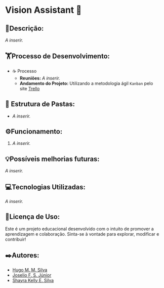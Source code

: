 # Vision Assistant 🌟

## 📝Descrição:
_A inserir._


## 🏋️Processo de Desenvolvimento:
- ☕ Processo
    - **Reuniões:** _A inserir._
    - **Andamento do Projeto:** Utilizando a metodologia ágil ```Kanban``` pelo site [Trello](https://trello.com/)


## 📂 Estrutura de Pastas:
- _A inserir._


## ⚙️Funcionamento:
1. _A inserir._


## 💡Possíveis melhorias futuras:
_A inserir._


## 💻Tecnologias Utilizadas:
_A inserir._


## 📜Licença de Uso:
Este é um projeto educacional desenvolvido com o intuito de promover a aprendizagem e colaboração. Sinta-se à vontade para explorar, modificar e contribuir!


## ✒️Autores:
- [Hugo M. M. Silva](https://github.com/Hugo-Machado02)
- [Joselio F. S. Júnior](https://github.com/JoselioJr)
- [Shayra Kelly E. Silva](https://github.com/ShayraKelly)

